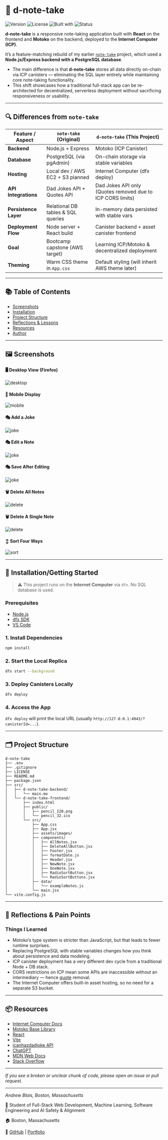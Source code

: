 # 📝 d-note-take

![Version](https://img.shields.io/badge/version-1.0.0-blue)
![License](https://img.shields.io/github/license/andrewblais/icp-note-take)
![Built with](https://img.shields.io/badge/Built%20With-React%20%7C%20Motoko%20%7C%20ICP-green)
![Status](https://img.shields.io/badge/status-learning--project-lightgrey)

**d-note-take** is a responsive note-taking application built with **React** on the frontend and **Motoko** on the backend, deployed to the **Internet Computer (ICP)**.

It’s a feature-matching rebuild of my earlier [`note-take`](https://github.com/andrewblais/note-take) project, which used a **Node.js/Express backend with a PostgreSQL database**.

- The main difference is that **d-note-take** stores all data directly on-chain via ICP canisters — eliminating the SQL layer entirely while maintaining core note-taking functionality.
- This shift showcases how a traditional full-stack app can be re-architected for decentralized, serverless deployment without sacrificing responsiveness or usability.

---

## 🔍 Differences from `note-take`

| Feature / Aspect      | `note-take` (Original)             | `d-note-take` (This Project)                               |
| --------------------- | ---------------------------------- | ---------------------------------------------------------- |
| **Backend**           | Node.js + Express                  | Motoko (ICP Canister)                                      |
| **Database**          | PostgreSQL (via pgAdmin)           | On-chain storage via stable variables                      |
| **Hosting**           | Local dev / AWS EC2 + S3 planned   | Internet Computer (dfx deploy)                             |
| **API Integrations**  | Dad Jokes API + Quotes API         | Dad Jokes API only (Quotes removed due to ICP CORS limits) |
| **Persistence Layer** | Relational DB tables & SQL queries | In-memory data persisted with stable vars                  |
| **Deployment Flow**   | Node server + React build          | Canister backend + asset canister frontend                 |
| **Goal**              | Bootcamp capstone (AWS target)     | Learning ICP/Motoko & decentralized deployment             |
| **Theming**           | Warm CSS theme in `App.css`        | Default styling (will inherit AWS theme later)             |

---

## 📚 Table of Contents

- [Screenshots](#-screenshots)
- [Installation](#-installationgetting-started)
- [Project Structure](#-project-structure)
- [Reflections & Lessons](#-reflections--pain-points)
- [Resources](#-resources)
- [Author](#-andrew-blais)

---

## 🖼 Screenshots


#### 🖥 Desktop View (Firefox)

![desktop](readme_assets/desktop.png)

#### 📱 Mobile Display

![mobile](readme_assets/mobile.png)

#### 🎭 Add a Joke

![joke](readme_assets/joke.png)

#### 🎭 Edit a Note

![joke](readme_assets/edit.png)

#### 🎭 Save After Editing

![joke](readme_assets/save.png)

#### 🗑 Delete All Notes

![delete](readme_assets/delete_all.png)

#### 🗑 Delete A Single Note

![delete](readme_assets/delete_one.png)

#### ↕️ Sort Four Ways

![sort](readme_assets/sort.png)

---

## 🚀 Installation/Getting Started

> ⚠️ This project runs on the **Internet Computer** via `dfx`. No SQL database is used.

### Prerequisites

- [Node.js](https://nodejs.org)
- [dfx SDK](https://internetcomputer.org/docs/current/references/cli-reference/dfx)
- [VS Code](https://code.visualstudio.com)

### 1. Install Dependencies

```bash
npm install
```

### 2. Start the Local Replica

```bash
dfx start --background
```

### 3. Deploy Canisters Locally

```bash
dfx deploy
```

### 4. Access the App

`dfx deploy` will print the local URL (usually `http://127.0.0.1:4943/?canisterId=...`).

---

## 🗂 Project Structure

```
d-note-take
├── .env
├── .gitignore
├── LICENSE
├── README.md
├── package.json
├── src/
│   ├── d-note-take-backend/
│   │   └── main.mo
│   └── d-note-take-frontend/
│       ├── index.html
│       ├── public/
│       │   ├── pencil_120.png
│       │   └── pencil_32.ico
│       └── src/
│           ├── App.css
│           ├── App.jsx
│           ├── assets/images/
│           ├── components/
│           │   ├── AllNotes.jsx
│           │   ├── DeleteAllButton.jsx
│           │   ├── Footer.jsx
│           │   ├── formatDate.js
│           │   ├── Header.jsx
│           │   ├── NewNote.jsx
│           │   ├── OneNote.jsx
│           │   ├── RadioSortButton.jsx
│           │   └── RadioSortButtons.jsx
│           ├── data/
│           │   └── exampleNotes.js
│           └── main.jsx
└── vite.config.js
```

---

## 🧠 Reflections & Pain Points

### Things I Learned

- Motoko’s type system is stricter than JavaScript, but that leads to fewer runtime surprises.
- Replacing PostgreSQL with stable variables changes how you think about persistence and data modeling.
- ICP canister deployment has a very different dev cycle from a traditional Node + DB stack.
- CORS restrictions on ICP mean some APIs are inaccessible without an intermediary — hence [quote](https://github.com/andrewblais/note-take#-add-a-quote) removal.
- The Internet Computer offers built-in asset hosting, so no need for a separate S3 bucket.

---

## 📦 Resources

- [Internet Computer Docs](https://internetcomputer.org/docs/home)
- [Motoko Base Library](https://internetcomputer.org/docs/motoko/base/)
- [React](https://react.dev/)
- [Vite](https://vite.dev/)
- [icanhazdadjoke API](https://icanhazdadjoke.com/api)
- [ChatGPT](https://openai.com/index/chatgpt/)
- [MDN Web Docs](https://developer.mozilla.org/en-US/)
- [Stack Overflow](https://stackoverflow.com/)

---

_If you see a broken or unclear chunk of code, please open an issue or pull request._

---

_Andrew Blais, Boston, Massachusetts_

📖 Student of Full-Stack Web Development, Machine Learning, Software Engineering and AI Safety & Alignment

🏠 Boston, Massachusetts

🔗 [GitHub](https://github.com/andrewblais) | [Portfolio](https://andrewblais.dev)
